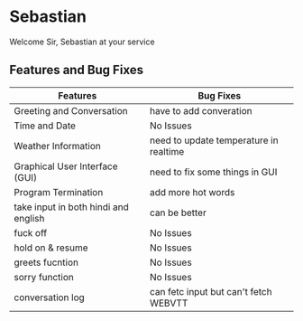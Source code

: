 # Sebastian

Welcome Sir, Sebastian at your service  


## Features and Bug Fixes

| Features                        | Bug Fixes                     |
|---------------------------------|-------------------------------|
| Greeting and Conversation       |have to add converation|
| Time and Date                   |No Issues |
| Weather Information             |need to update temperature in realtime|
| Graphical User Interface (GUI)  | need to fix some things in GUI|
| Program Termination             | add more hot words|
| take input in both hindi and english          | can be better|
| fuck off                        |    No Issues                       |
| hold on & resume |  No Issues|
|greets fucntion| No Issues|
|sorry function|No Issues|
|conversation log | can fetc input but can't fetch WEBVTT|
